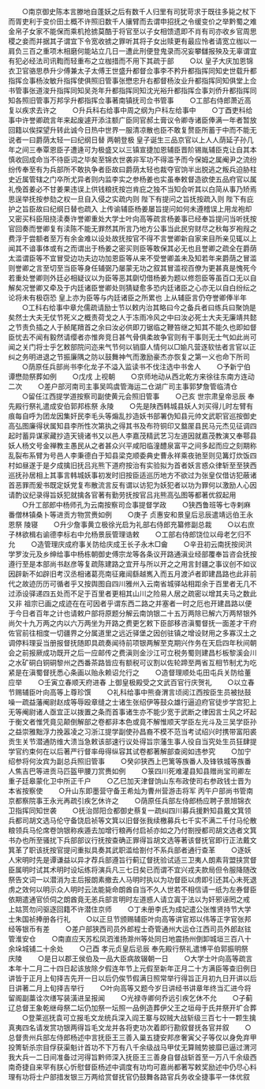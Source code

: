 <!-- { "loadSidebar": true } -->
　　○南京御史陈本言滕地自蓬妖之后有数千人归里有司犹苛求于既往多毙之杖下而胥吏利于变价田土概不许照旧数千人攘臂而去谓申招抚之令缓变价之举黔蜀之难金帛子女家不能保而乘机抢掳莫酷于将官至以子女相馈遗即不肖有司亦收乡官周思稷之妾而并据其子谓宜下令宽收掳之罪听其将子女出赎更有最应怜者请宽立枷以一肩负三百之重项木相磨何能站立几日一遭此刑便登鬼录而况妄攀讎报殃及无辜谓宜有犯必经法司讯鞫而轻重布之立枷措而不用下其疏于部
　　○以  皇子大庆加恩锦衣卫官骆思恭升少傅兼太子太傅王世盛升都督佥事李不矜升都指挥同知史世载升都指挥佥事杨汝敏升指挥使俱照旧管事张懋忠升右都督杨汝业升都指挥同知俱堂上佥书管事张道浚升指挥同知吴尧年升都指挥同知沈光裕升都指挥佥事刘侨升都指挥同知各照旧管事万邦孚升都指挥佥事著南镇抚司佥书管事
　　○工部右侍郎萧近高复以疾求去许之
　　○升兵科右给事中周之纲为户科左给事中
　　○丁酉吏科给事中许誉卿疏言年来起废遽开添注额广臣同官郝土膏议令卿寺诸臣俸满一年者暂放回籍以俟探望升转此诚今日热中世界一服清凉散也臣不敢复赘臣所蓄于中而不能无说者一曰爵荫太轻一曰纪纲日替  两朝登极  皇子诞生三品京官以上人人荫延子孙几年之间三奉覃恩臣子遭逄可为极盛又以三镇宣捷加恩辅臣晋阶锡胤辅臣克让自其本慎收回成命当不待臣词之毕矣至锦衣世袭非军功不得滥予而今保姆之属阉尹之流纷纷传奉至有为兵部所不敢执争者臣故曰爵荫太轻也裁夺官饷半出脱逃之叛兵迫胁柱史近属管辖之门卒所尤异者则内监李实之参杨姜也实虽奉敕督造欲使五品府官以属礼俛首姜必不甘姜果违误上供钱粮抚按岂肯庇之独不当知会听其以白简从事乃矫焉思逞举抚按参劾之权一旦自入侵之实疏内则  陛下有提问之旨抚按疏入则  陛下有庇护之旨臣故曰纪纲日替也疏入  上传谕辅臣杨姜屡旨提问如何未遵稽误上用龙袍却又密买科臣阻挠渎奏许誉卿重处大学士叶向高等疏言杨姜事已经奉旨提问当听抚按官回奏而誉卿复有渎陈不能无罪然其所言乃地方公事当此民穷财尽之秋每岁袍叚之费浮于尝额者至万有余金难以设处故抚按官不得不言誉卿新自家来目所亲见辄以上闻其不谙事体或有之而谓出于杨姜之密买则臣等敢保其必无也且誉卿之疏全在爵荫太滥谓臣等不宜冒受边功夫边功加恩臣等从来不受誉卿盖未及知若年来爵荫之冒滥则誉卿之言至切至当臣等身任辅弼乃屡蒙无功之叙其冒滥视百僚为更甚真是愧死今若重处誉卿则外廷必相疑议以为臣等恶其劘切借杨姜为题以修怨臣等虽百口无以自解矣况誉卿又牵及于内廷诸臣誉卿处则猜疑愈多恐内廷诸臣之心亦无以自白纷纭之论将未有极窃恐  皇上亦为臣等与内廷诸臣之所累也  上从辅臣言仍夺誉卿俸半年
　　○工科右给事中章允儒疏请励士节以敕内治其略曰今之备兵者曰练兵曰聚饷是矣然士大夫无仗节死义之概责荷戈之人于冻雨冷风之中曰汝必死士大夫无廉靖共懿之节责负插之人于赪尾羵首之余曰汝必供即刀锯临之鞭笞继之知其不能久也即如督臣忧去不闻有毅然请缨者亦惟奔竞日甚气骨俱柔故争官则有干事则无士气如此尚可闻之关门将士乎乞敕部院问迩来气节何以销靡人情何以□媮凡营逐软怯者言官以正纠之务明进退之节振廉隅之防以鼓舞神气而激励豪杰亦恢复之第一义也命下所司
　　○荫原任兵部尚书李化龙子不溢入监读书不伐注选中书舍人
　　○予新宁伯谭懋勋祭葬如例
　　○戊戌  上视朝
　　○京师地动从西北乾方来徐往东南方连动二次
　　○差户部河南司主事吴鸣虞管海运二仓湖广司主事郭梦詹管临清仓
　　○留任江西提学道按察司副使黄元会照旧管事
　　○己亥  世宗肃皇帝忌辰  奉先殿行祭礼遣成安伯郭邦栋祭  永陵
　　○先是陕西韩城县妖人刘买得儿时左臂有痕每自呼为团龙因集奸民李毛头等煽乱抄造妖书部署伪知县元帅文武职官巡按御史高弘图廉得状属知县李所性次第执之得其书及布符铜印又盩厔县民马元杰见征调四起时蓄异谋家藏抄造天镜诸书又以邑人李嘉茂精武艺习左道因就嘉茂教演又奉鄠县妖人杨文号金禅教主愚民从之者甚众兴平咸阳临潼醴泉富平之间多起而应之刻期称乱裂布系臂为号邑人李秉德白于知县梁克顺委典史曹永祥乘夜驰至则见篝灯炊饭四村如昼遂于是夕成擒旧抚吕兆熊下道府按治有实验拟为首者妖言惑众律斩至至狭西巡抚孙居相上其事言韩城妖事初发时旧按臣适巡历地方不欲过为张皇仅借访犯蔽诸首恶罪而爰书既定妖党复布散流言反有谓以访犯为妖犯者以功为罪何以激励人心因请酌议纪录得旨妖犯就擒各官著有勤劳抚按官吕兆熊高弘图等都著优叙起用
　　○升工部郎中杨师孔为云南按察司佥事提督学政
　　○狭西鲁班等七寺剌麻番僧林镇桑卜等进贡方物赏赉如例
　　○庚子  贞惠安和景皇后忌辰遣靖远伯王永恩祭  陵寝
　　○升少詹事黄立极徐光启为礼部右侍郎充纂修副总裁
　　○以右庶子林欲楫右谕德李标右中允杨景辰管理诰敕
　　○工部右侍郎饶位以母老乞归不允
　　○造管理庆成府事关防给庆成王长子永木□龠
　　○辛丑初云南抚按闵洪学罗汝元及乡绅给事中杨栋朝御史傅宗龙等各条议开路通滇业经部覆奉旨咨会抚按遵行至是本部尚书赵彦等复疏陈建路之宜开与所以开之之用言封疆之事议创不如议因辟新不如辟旧考汉丞相诸葛亮南征雍闿繇越嶲入而五月渡泸者即建昌路也此非前代之故迹历历可循者乎又按舆图自四川雅州入云南省城驿站相距余于百里者无几不过添设驿递四五处而不足于百里者更相其山川之险易人居之疏密以增其夫马之数此又非  祖宗已画之成迹在在可因者乎谓东西二路之并塞者一时之厄也开建昌路以便于今日者百年之计也请敕户部将原题分解云南饷银二十五万两除已解六万两帑银外尚欠十九万两之内以六万两坐为开路之费更乞敕下臣部移咨滇蜀督抚一面差才干府佐官前往相度一切疆界之分属道里之远近驿堡之因创驻镇之增设财用之多寡汉土之调停料理妥当册报督抚随即具疏奏闻待前项银两解至克期兴作务在天启四年秋间朝会之前报厥成功既开之后一应邮传之费滇则金沙江可立税务蜀则建昌杉板黎溪会川之水矿硐白铜硐黎州之西番茶路皆应有额税可议割以佐轮蹄至两省互相节制尤为吃紧是在滇蜀督抚悉心条画以贻永赖诏允行之
　　○造督理顺处屯田屯兵关防给董应举
　　○壬寅立春顺天府进春  上御皇极殿受之文武百官行庆贺礼
　　○以立春节赐辅臣叶向高等上尊珍馔
　　○礼科给事中熊奋渭言顷阅江西按臣生员被挞鼓噪一疏益藩阉尉赵成等辱殴章缝之士诸生张绍伊等鼓众雄行逼迫府官徒步学宫犯上无等阉尉诸人亟宜正以拨置之条而首事诸生亦不能少宽于武断之律因言士风之坏起于衡文者惟凭竟见颠倒解部之卷都非本色或竟不解惟顺天学臣左光斗及三吴学臣孙之益崇雅黜浮力挽嚣凌之习浙江提学副使孙昌裔不模不范当考试绍兴时携带富阳裘贡生关节潜通防维大溃当急敕该部速行议处得旨宗藩生事人役自当究处生员狂肆提学官约束何在以后著严行督率毋得纵容其试卷都著解部查阅如违参究
　　○加宁绍参将何汝宾为副总兵照旧管事
　　○癸卯狭西上巴篱等族番人及锋铁城等族番人焦吉巴等进贡马匹盔甲腰刀赏赉如例
　　○箓四川死难灌县知县赠尚宝司卿左重子廷皋蒙化卫中所正千户
　　○乙巳加天津督饷山东布政使司右参政钱士晋为本省按察使
　　○升山东即墨营守备王希灿为曹州营游击将军  丙午户部尚书管南京都察院事王永光再疏引疾乞休许之
　　○荫原任兵部左侍郎杨应聘子景旭锦衣卫指挥同知世袭
　　○抚治郧阳佥都御史蔡复一疏纠四川募兵援黔知县戴文箕领兵都司胡文选马伦守备饶启祯等文箕以旧督张我续檄募兵七千实不满二千付马伦散粮领兵马伦席卷饷银称疾遁去加增行粮再付启祯亦如之乃付劄授都司胡文选者文箕书办也所至骚扰下兵部部议行抚按查确正罪得旨胡文选等著该督抚官即行正法戴文箕革了职该抚按官提问重拟具奏其武职滥给劄付不系兵部者通行查革
　　○逐妖人宋明时先是谭谦益以异才荐兵部遵旨行蓟辽督抚验试适三卫夷人朗素背盟挟赏督臣属明时试其术明时设坛练将演兵凡三七日矣已而谓不宜兴戎夫款局但令服降随改祭告文词一以潜消为主后报朗素撤去人马明时执以为功督臣以虏即引还其心未死退虏之效何以明示众人明时云法能毙命朗酋自当不久人世若不相信请一纸为左券督臣依期遣通官侦伺之朗酋竟无恙兵部言明时左道惑人请立寘于法以为奸邪诬罔之戒  上姑贳勿问驱逐回籍不许潜住京师
　　○丁未册李氏为成妃遣公张惟贤持节大学士朱国祯捧册各行礼
　　○以正旦节颁赐辅臣叶向高等讲官郑以伟等正字官张邦经等银币有差
　　○差户部狭西司员外郎程士奇管通州大运仓江西司员外郎赵铉管淮安仓
　　○南直应天苏松凤泗淮扬滁州等处同日地震扬州倒卸城垣三百八十余垛城铺二十余处
　　○己酉  孝元贞皇后忌辰  奉先殿行祭礼遣博平伯郭振明祭  庆陵
　　○是日以郡王侯伯及一品大臣病故辍朝一日
　　○大学士叶向高等疏言本年十二月二十四日起该放除夕假连年节上元假至新年正月二十方满臣等查旧例日讲皆于正月上旬择吉先开一日以后仍俟节假满日照常举行得旨正月初九日开讲以后日讲著二月上旬择吉举行
　　○叶向高等又题今岁日讲经书讲章年终当汇进今将留阁副藁诠次缮写装潢进呈报闻
　　○光禄寺卿何乔远引疾乞休不允
　　○子蓟辽总督王象乾继母祭二坛仍加祭一坛照一品例造葬伊父王之垣母于氏并祭开圹合葬
　　○登莱巡抚袁可立报毛文龙统兵深入阎王寨与奴贼大战斩级三百七十一颗生擒真夷四名请发赏功银两得旨毛文龙并各将吏功次着即行勘叙督抚各官并叙
　　○总督贵州兵部左侍郎杨述中言抚臣王三善入巢五捷安邦彦奢寅父子等仅以身免弃甲投箐斩杀宗目俘获渠魁计首功不下万有八千余级战马甲仗无算贼势披靡已逼过渭河我大兵一二日间准备过河得旨黔师深入抚臣王三善身自督战斩首至一万八千余级西南奇捷自来罕有朕心忻慰督臣杨述中调度有功均可嘉尚都著写敕奖励述中仍尽心料理有功将士户部措发银三万两给赏督抚官仍鼓舞各路官兵务收全捷事平一体优叙
